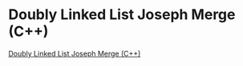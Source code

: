 # Doubly Linked List Joseph Merge (C++)
[Doubly Linked List Joseph Merge (C++)](https://aiwithcloud.com/2022/09/15/doubly_linked_list_joseph_merge_c/)